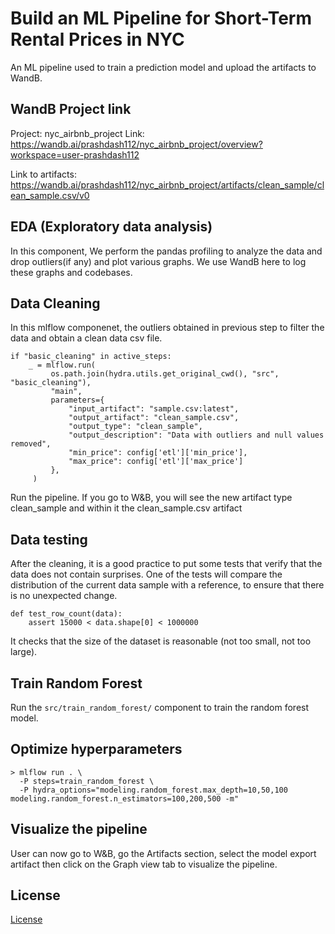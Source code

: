 # Build an ML Pipeline for Short-Term Rental Prices in NYC

An ML pipeline used to train a prediction model and upload the artifacts to WandB.

## WandB Project link
Project: nyc_airbnb_project
Link: https://wandb.ai/prashdash112/nyc_airbnb_project/overview?workspace=user-prashdash112

Link to artifacts: https://wandb.ai/prashdash112/nyc_airbnb_project/artifacts/clean_sample/clean_sample.csv/v0

## EDA (Exploratory data analysis)
In this component, We perform the pandas profiling to analyze the data and drop outliers(if any) and plot various graphs. 
We use WandB here to log these graphs and codebases.

## Data Cleaning
In this mlflow componenet, the outliers obtained in previous step to filter the data and obtain a clean data csv file.

```
if "basic_cleaning" in active_steps:
    _ = mlflow.run(
         os.path.join(hydra.utils.get_original_cwd(), "src", "basic_cleaning"),
         "main",
         parameters={
             "input_artifact": "sample.csv:latest",
             "output_artifact": "clean_sample.csv",
             "output_type": "clean_sample",
             "output_description": "Data with outliers and null values removed",
             "min_price": config['etl']['min_price'],
             "max_price": config['etl']['max_price']
         },
     )
```
Run the pipeline. If you go to W&B, you will see the new artifact type clean_sample and within it the clean_sample.csv artifact

## Data testing
After the cleaning, it is a good practice to put some tests that verify that the data does not contain surprises.
One of the tests will compare the distribution of the current data sample with a reference, to ensure that there is no unexpected change.

```
def test_row_count(data):
    assert 15000 < data.shape[0] < 1000000
```
It checks that the size of the dataset is reasonable (not too small, not too large).

## Train Random Forest

Run the ```src/train_random_forest/``` component to train the random forest model.

## Optimize hyperparameters

```
> mlflow run . \
  -P steps=train_random_forest \
  -P hydra_options="modeling.random_forest.max_depth=10,50,100 modeling.random_forest.n_estimators=100,200,500 -m"
```

## Visualize the pipeline
User can now go to W&B, go the Artifacts section, select the model export artifact then click on the Graph view tab to visualize the pipeline.

## License

[License](LICENSE.txt)

